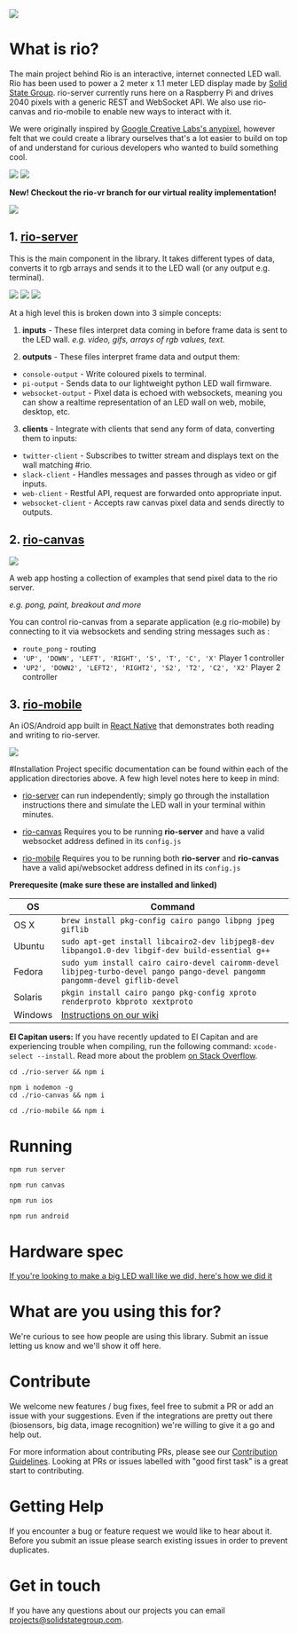 <img src='./header-logo.png'>

# What is rio?

The main project behind Rio is an interactive, internet connected LED wall. Rio has been used to power a 2 meter x 1.1 meter LED display made by [Solid State Group](https://www.solidstategroup.com). rio-server currently runs here on a Raspberry Pi and drives 2040 pixels with a generic REST and WebSocket API. We also use rio-canvas and rio-mobile to enable new ways to interact with it. 

We were originally inspired by <a href="https://googlecreativelab.github.io/anypixel/">Google Creative Labs's anypixel</a>, however felt that we could create a library ourselves that's a lot easier to build on top of and understand for curious developers who wanted to build something cool.

<img src="./rio-vid.gif"/>
<img src="./rio-vid2.gif"/>


**New! Checkout the rio-vr branch for our virtual reality implementation!**

<img src="./vr.gif"/>

## 1. <a href='./rio-server'>rio-server</a>

This is the main component in the library. It takes different types of data, converts it to rgb arrays and sends it to the LED wall (or any output e.g. terminal). 

<img src="./mario.gif"/>
<img src="./twitter.gif"/>
<img src="./rio-server/example.gif"/>

At a high level this is broken down into 3 simple concepts:

1. **inputs** -
These files interpret data coming in before frame data is sent to the LED wall.  *e.g. video, gifs, arrays of rgb values, text.*

2. **outputs** -
These files interpret frame data and output them:

- ```console-output``` - Write coloured pixels to terminal.
- ```pi-output``` - Sends data to our lightweight python LED wall firmware.
- ```websocket-output``` - Pixel data is echoed with websockets, meaning you can show a realtime representation of an LED wall on web, mobile, desktop, etc.

3. **clients** -
Integrate with clients that send any form of data, converting them to inputs:
- ```twitter-client``` - Subscribes to twitter stream and displays text on the wall matching #rio.
- ```slack-client``` - Handles messages and passes through as video or gif inputs.
- ```web-client``` - Restful API, request are forwarded onto appropriate input.
- ```websocket-client``` - Accepts raw canvas pixel data and sends directly to outputs.

## 2. <a href='./rio-canvas'>rio-canvas</a>

<img src="./rio-canvas/example.gif"/>

A web app hosting a collection of examples that send pixel data to the rio server.

  *e.g. pong, paint, breakout and more*

You can control rio-canvas from a separate application (e.g rio-mobile) by connecting to it via websockets and sending string messages such as :

 - ```route_pong``` - routing
 - ```'UP', 'DOWN', 'LEFT', 'RIGHT', 'S', 'T', 'C', 'X'``` Player 1 controller
 - ```'UP2', 'DOWN2', 'LEFT2', 'RIGHT2', 'S2', 'T2', 'C2', 'X2'``` Player 2 controller


## 3. <a href='./rio-mobile'>rio-mobile</a>
An iOS/Android app built in <a href='https://facebook.github.io/react-native/'>React Native</a> that demonstrates both reading and writing to rio-server.

<img src="./rio-mobile/example.gif"/>

#Installation
Project specific documentation can be found within each of the application directories above. A few high level notes here to keep in mind:

- <a href='./rio-server'>rio-server</a> can run independently; simply go through the installation instructions there and simulate the LED wall in your terminal within minutes.

- <a href='./rio-canvase'>rio-canvas</a> Requires you to be running **rio-server** and have a valid websocket address defined in its ```config.js```

-  <a href='./rio-mobile'>rio-mobile</a> Requires you to be running both **rio-server** and **rio-canvas** have a valid api/websocket address defined in its ```config.js```

**Prerequesite (make sure these are installed and linked)**

OS | Command
----- | -----
OS X | `brew install pkg-config cairo pango libpng jpeg giflib`
Ubuntu | `sudo apt-get install libcairo2-dev libjpeg8-dev libpango1.0-dev libgif-dev build-essential g++`
Fedora | `sudo yum install cairo cairo-devel cairomm-devel libjpeg-turbo-devel pango pango-devel pangomm pangomm-devel giflib-devel`
Solaris | `pkgin install cairo pango pkg-config xproto renderproto kbproto xextproto`
Windows | [Instructions on our wiki](https://github.com/Automattic/node-canvas/wiki/Installation---Windows)

**El Capitan users:** If you have recently updated to El Capitan and are experiencing trouble when compiling, run the following command: `xcode-select --install`. Read more about the problem [on Stack Overflow](http://stackoverflow.com/a/32929012/148072).

```
cd ./rio-server && npm i
```

```
npm i nodemon -g
cd ./rio-canvas && npm i
```

```
cd ./rio-mobile && npm i
```

# Running

```
npm run server
```

```
npm run canvas
```

```
npm run ios
```

```
npm run android
```

# Hardware spec
<a href="./hardware/">If you're looking to make a big LED wall like we did, here's how we did it</a>

# What are you using this for?
We're curious to see how people are using this library. Submit an issue letting us know and we'll show it off here.

# Contribute
We welcome new features / bug fixes, feel free to submit a PR or add an issue with your suggestions. Even if the integrations are pretty out there (biosensors, big data, image recognition) we're willing to give it a go and help out.

For more information about contributing PRs, please see our <a href="CONTRIBUTING.md">Contribution Guidelines</a>. Looking at PRs or issues labelled with "good first task" is a great start to contributing.

# Getting Help
If you encounter a bug or feature request we would like to hear about it. Before you submit an issue please search existing issues in order to prevent duplicates. 

# Get in touch
If you have any questions about our projects you can email <a href="mailto:projects@solidstategroup.com">projects@solidstategroup.com</a>.
